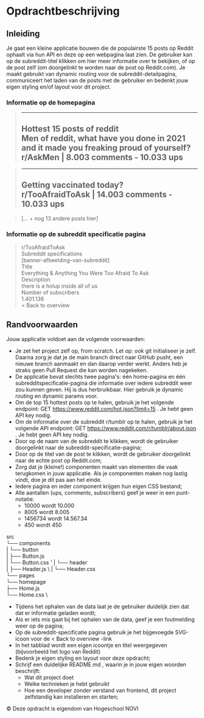 # Opdrachtbeschrijving
## Inleiding
Je gaat een kleine applicatie bouwen die de populairste 15 posts op Reddit ophaalt via hun
API en deze op een webpagina laat zien. De gebruiker kan op de subreddit-titel klikken om
hier meer informatie over te bekijken, of op de post zelf (om doorgelinkt te worden naar de
post op Reddit.com). Je maakt gebruikt van dynamic routing voor de subreddit-detailpagina, communiceert het laden van de posts met de gebruiker en bedenkt jouw eigen
styling en/of layout voor dit project.
### Informatie op de homepagina

> --- 
> Hottest 15 posts of reddit  \
> Men of reddit, what have you done in 2021 and it made you freaking proud of yourself?  \
> r/AskMen | 8.003 comments - 10.033 ups
> --- 

> ---
> Getting vaccinated today?  \
> r/TooAfraidToAsk | 14.003 comments - 10.033 ups
> --- 
 
> [... + nog 13 andere posts hier]

### Informatie op de subreddit specificatie pagina

> r/TooAfraidToAsk  \
> Subreddit specifications  \
> [banner-afbeelding-van-subreddit]  \
> Title  \
> Everything & Anything You Were Too Afraid To Ask  \
> Description  \
> there is a holup inside all of us  \
> Number of subscribers  \
> 1.401.136  \
> < Back to overview


## Randvoorwaarden
Jouw applicatie voldoet aan de volgende voorwaarden:
- Je zet het project zelf op, from scratch. Let op: ook git initialiseer je zelf. Daarna zorg
je dat je de main branch direct naar GitHub pusht, een nieuwe branch aanmaakt en
dan daarop verder werkt. Anders heb je straks geen Pull Request die kan worden
nagekeken.
- De applicatie bevat slechts twee pagina's: één home-pagina en één subredditspecificatie-pagina die informatie over iedere subreddit weer zou kunnen geven. Hij is
dus herbruikbaar. Hier gebruik je dynamic routing en dynamic params voor.
- Om de top 15 hottest posts op te halen, gebruik je het volgende endpoint: GET
https://www.reddit.com/hot.json?limit=15 . Je hebt geen API key nodig. 
- Om de informatie over de subreddit r/tumblr op te halen, gebruik je het volgende
API endpoint: GET https://www.reddit.com/r/tumblr/about.json . Je hebt geen API
key nodig.
- Door op de naam van de subreddit te klikken, wordt de gebruiker doorgelinkt naar de
subreddit-specificatie-pagina;
- Door op de titel van de post te klikken, wordt de gebruiker doorgelinkt naar de echte
post op Reddit.com;
- Zorg dat je (kleine!) componenten maakt van elementen die vaak terugkomen in jouw
applicatie. Als je componenten maken nog lastig vindt, doe je dit pas aan het einde.
- Iedere pagina en ieder component krijgen hun eigen CSS bestand;
- Alle aantallen (ups, comments, subscribers) geef je weer in een punt-notatie:
  - 10000 wordt 10.000
  - 8005 wordt 8.005
  - 1456734 wordt 14.567.34
  - 450 wordt 450

src  \
└── components  \
| └── button  \
        | ├── Button.js  \
        | └── Button.css  \'
    | └── header  \
        | ├── Header.js  \ 
        | └── Header.css  \
    └── pages  \
        └── homepage  \
            ├── Home.js  \
            └── Home.css  \

- Tijdens het ophalen van de data laat je de gebruiker duidelijk zien dat dat er informatie geladen wordt; 
- Als er iets mis gaat bij het ophalen van de data, geef je een foutmelding weer op de
  pagina;
- Op de subreddit-specificatie pagina gebruik je het bijgevoegde SVG-icoon voor de <
  Back to overview -link
- In het tabblad wordt een eigen icoontje en titel weergegeven (bijvoorbeeld het logo van Reddit)
- Bedenk je eigen styling en layout voor deze opdracht;
- Schrijf een duidelijke README.md , waarin je in jouw eigen woorden beschrijft:
  - Wat dit project doet
  - Welke technieken je hebt gebruikt
  - Hoe een developer zonder verstand van frontend, dit project zelfstandig kan installeren en starten;

© Deze opdracht is eigendom van Hogeschool NOVI